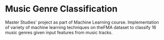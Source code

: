 # Music Genre Classification

Master Studies' project as part of Machine Learning course. Implementation of variety of machine learning techniques on theFMA dataset to classify 16 music genres given input features from music tracks.
